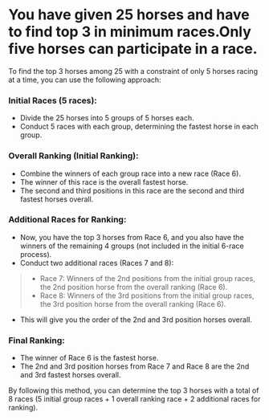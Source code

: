 # You have given 25 horses and have to find top 3 in minimum races.Only five horses can participate in a race.

To find the top 3 horses among 25 with a constraint of only 5 horses racing at a time, you can use the following approach:

### Initial Races (5 races):
- Divide the 25 horses into 5 groups of 5 horses each.
- Conduct 5 races with each group, determining the fastest horse in each group.

### Overall Ranking (Initial Ranking):
- Combine the winners of each group race into a new race (Race 6).
- The winner of this race is the overall fastest horse.
- The second and third positions in this race are the second and third fastest horses overall.

### Additional Races for Ranking:
- Now, you have the top 3 horses from Race 6, and you also have the winners of the remaining 4 groups (not included in the initial 6-race process).
- Conduct two additional races (Races 7 and 8):
> - Race 7: Winners of the 2nd positions from the initial group races, the 2nd position horse from the overall ranking (Race 6).
> - Race 8: Winners of the 3rd positions from the initial group races, the 3rd position horse from the overall ranking (Race 6).
- This will give you the order of the 2nd and 3rd position horses overall.

### Final Ranking:
- The winner of Race 6 is the fastest horse.
- The 2nd and 3rd position horses from Race 7 and Race 8 are the 2nd and 3rd fastest horses overall.

By following this method, you can determine the top 3 horses with a total of 8 races (5 initial group races + 1 overall ranking race + 2 additional races for ranking).